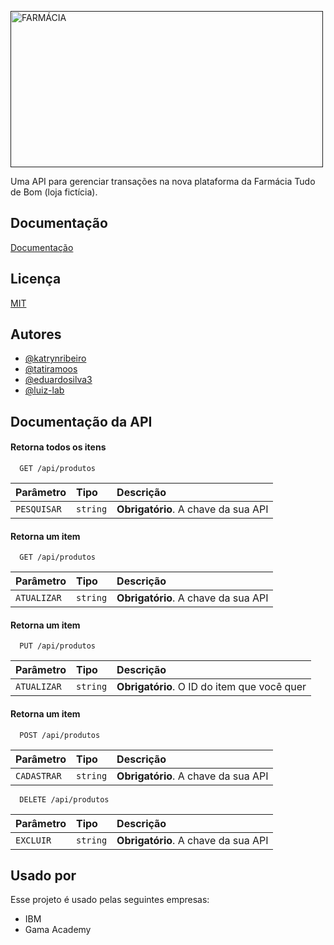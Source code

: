 <a data-flickr-embed="true" href="" title="FARMÁCIA"><img src="https://live.staticflickr.com/65535/52290521824_bdf74fd6d3.jpg" width="500" height="250" alt="FARMÁCIA"></a>

Uma API para gerenciar transações na nova plataforma da Farmácia Tudo de Bom (loja fictícia).


## Documentação

[Documentação](https://link-da-documentação)


## Licença

[MIT](https://choosealicense.com/licenses/mit/)


## Autores

- [@katrynribeiro](https://www.github.com/katrynribeiro)
- [@tatiramoos](https://www.github.com/tatiramoos)
- [@eduardosilva3](https://www.github.com/eduardosilva3)
- [@luiz-lab](https://www.github.com/luiz-lab)


## Documentação da API

#### Retorna todos os itens

```http
  GET /api/produtos
```

| Parâmetro   | Tipo       | Descrição                           |
| :---------- | :--------- | :---------------------------------- |
| `PESQUISAR` | `string` | **Obrigatório**. A chave da sua API |


#### Retorna um item

```http
  GET /api/produtos
```

| Parâmetro   | Tipo       | Descrição                           |
| :---------- | :--------- | :---------------------------------- |
| `ATUALIZAR` | `string` | **Obrigatório**. A chave da sua API |


#### Retorna um item

```http
  PUT /api/produtos
```

| Parâmetro   | Tipo       | Descrição                                   |
| :---------- | :--------- | :------------------------------------------ |
| `ATUALIZAR`      | `string` | **Obrigatório**. O ID do item que você quer |


#### Retorna um item

```http
  POST /api/produtos
```

| Parâmetro   | Tipo       | Descrição                           |
| :---------- | :--------- | :---------------------------------- |
| `CADASTRAR` | `string` | **Obrigatório**. A chave da sua API |

```http
  DELETE /api/produtos
```

| Parâmetro   | Tipo       | Descrição                           |
| :---------- | :--------- | :---------------------------------- |
| `EXCLUIR` | `string` | **Obrigatório**. A chave da sua API |





## Usado por

Esse projeto é usado pelas seguintes empresas:

- IBM
- Gama Academy

